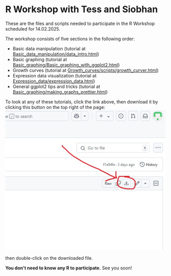 # R Workshop with Tess and Siobhan 

These are the files and scripts needed to participate in the R Workshop scheduled for 14.02.2025.   

The workshop consists of five sections in the following order:  
  * Basic data manipulation (tutorial at [Basic_data_manipulation/data_intro.html](https://github.com/tessbrewer/R_Workshop/blob/main/Basic_data_manipulation/data_intro.html))
  * Basic graphing (tutorial at [Basic_graphing/Basic_graphing_with_ggplot2.html](https://github.com/tessbrewer/R_Workshop/blob/main/Basic_graphing/Basic_graphing_with_ggplot2.html))
  * Growth curves (tutorial at [Growth_curves/scripts/growth_curver.html](https://github.com/tessbrewer/R_Workshop/blob/main/Growth_curves/scripts/growth_curver.html))
  * Expression data visualization (tutorial at [Expression_data/expression_data.html](https://github.com/tessbrewer/R_Workshop/blob/main/Expression_data/expression_data.html))
  * General ggplot2 tips and tricks (tutorial at [Basic_graphing/making_graphs_prettier.html](https://github.com/tessbrewer/R_Workshop/blob/main/Basic_graphing/making_graphs_prettier.html))

To look at any of these tutorials, click the link above, then download it by clicking this button on the top right of the page:
![img](tutorial_download.jpg) 

then double-click on the downloaded file.

**You don't need to know any R to participate.** See you soon!
